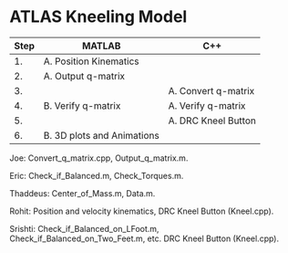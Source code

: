# ATLAS Kneeling Model

| Step | MATLAB| C++ |
| ------------- | ------------- | ------------- |
| 1. | A. Position Kinematics  | |
| 2. | A. Output q-matrix  | |
| 3. | |  A. Convert q-matrix |
| 4. | B. Verify q-matrix |  A. Verify q-matrix |
| 5. | |  A. DRC Kneel Button |
| 6. | B. 3D plots and Animations| |

Joe: Convert_q_matrix.cpp, Output_q_matrix.m.

Eric: Check_if_Balanced.m, Check_Torques.m.

Thaddeus: Center_of_Mass.m, Data.m.

Rohit: Position and velocity kinematics, DRC Kneel Button (Kneel.cpp).

Srishti: Check_if_Balanced_on_LFoot.m, Check_if_Balanced_on_Two_Feet.m, etc. DRC Kneel Button (Kneel.cpp).
